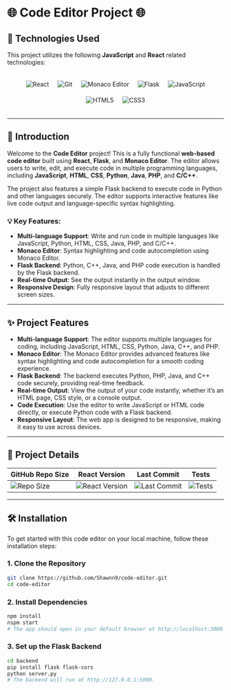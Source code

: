 # 🌐 **Code Editor Project** 🌐

## 🚀 **Technologies Used**

This project utilizes the following **JavaScript** and **React** related technologies:

<div style="display: flex; flex-wrap: wrap; justify-content: center; gap: 20px; padding: 20px;">
  <img src="https://img.shields.io/badge/React-JavaScript-blue" alt="React" />
  <img alt="Git" src="https://img.shields.io/badge/-Git-F05032?style=flat-square&logo=git&logoColor=white" />
  <img alt="Monaco Editor" src="https://img.shields.io/badge/Monaco_Editor-code%20editor-lightgrey?logo=python" />
  <img alt="Flask" src="https://img.shields.io/badge/Flask-web%20framework-lightgrey" />
  <img alt="JavaScript" src="https://img.shields.io/badge/JavaScript-Programming-yellowgreen" />
  <img alt="HTML5" src="https://img.shields.io/badge/HTML5-Markup%20Language-e34f26" />
  <img alt="CSS3" src="https://img.shields.io/badge/CSS3-Styling%20Language-blue" />
</div>

---

## 🌟 **Introduction**

Welcome to the **Code Editor** project! This is a fully functional **web-based code editor** built using **React**, **Flask**, and **Monaco Editor**. The editor allows users to write, edit, and execute code in multiple programming languages, including **JavaScript**, **HTML**, **CSS**, **Python**, **Java**, **PHP**, and **C/C++**.

The project also features a simple Flask backend to execute code in Python and other languages securely. The editor supports interactive features like live code output and language-specific syntax highlighting.

### 💡 **Key Features**:
- **Multi-language Support**: Write and run code in multiple languages like JavaScript, Python, HTML, CSS, Java, PHP, and C/C++.
- **Monaco Editor**: Syntax highlighting and code autocompletion using Monaco Editor.
- **Flask Backend**: Python, C++, Java, and PHP code execution is handled by the Flask backend.
- **Real-time Output**: See the output instantly in the output window.
- **Responsive Design**: Fully responsive layout that adjusts to different screen sizes.

---

## ✨ **Project Features**

- **Multi-language Support**: The editor supports multiple languages for coding, including JavaScript, HTML, CSS, Python, Java, C++, and PHP.
- **Monaco Editor**: The Monaco Editor provides advanced features like syntax highlighting and code autocompletion for a smooth coding experience.
- **Flask Backend**: The backend executes Python, PHP, Java, and C++ code securely, providing real-time feedback.
- **Real-time Output**: View the output of your code instantly, whether it’s an HTML page, CSS style, or a console output.
- **Code Execution**: Use the editor to write JavaScript or HTML code directly, or execute Python code with a Flask backend.
- **Responsive Layout**: The web app is designed to be responsive, making it easy to use across devices.

---

## 📄 **Project Details**

| **GitHub Repo Size** | **React Version** | **Last Commit** | **Tests** |
|----------------------|-------------------|-----------------|----------|
| ![Repo Size](https://img.shields.io/github/repo-size/Shawnn9/code-editor) | ![React Version](https://img.shields.io/badge/React-18-blue) | ![Last Commit](https://img.shields.io/github/last-commit/Shawnn9/code-editor) | ![Tests](https://img.shields.io/badge/Tests-Passing-brightgreen) |

---

## 🛠️ **Installation**

To get started with this code editor on your local machine, follow these installation steps:

### 1. Clone the Repository

```bash
git clone https://github.com/Shawnn9/code-editor.git
cd code-editor
```

### 2. **Install Dependencies**

```bash
npm install
nspm start
# The app should open in your default browser at http://localhost:3000.
```

### 3. **Set up the Flask Backend**

```bash
cd backend
pip install flask flask-cors
python server.py
# The backend will run at http://127.0.0.1:5000.


